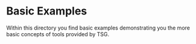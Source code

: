 # Basic Examples

Within this directory you find basic examples demonstrating you the more
basic concepts of tools provided by TSG.
